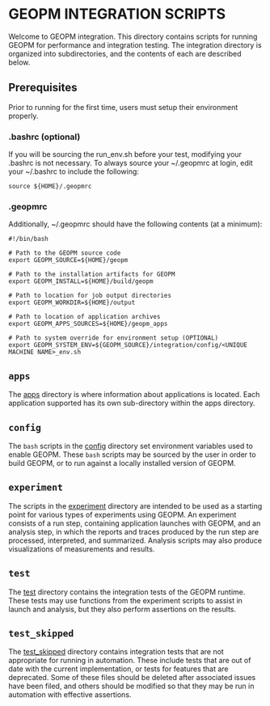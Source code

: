 # GEOPM INTEGRATION SCRIPTS

Welcome to GEOPM integration.  This directory contains scripts for
running GEOPM for performance and integration testing.  The
integration directory is organized into subdirectories, and the
contents of each are described below.

## Prerequisites

Prior to running for the first time, users must setup their environment
properly.

### .bashrc (optional)
If you will be sourcing the run_env.sh before your test, modifying your
.bashrc is not necessary.  To always source your ~/.geopmrc at login,
edit your ~/.bashrc to include the following:
```
source ${HOME}/.geopmrc
```

### .geopmrc
Additionally, ~/.geopmrc should have the following contents (at a minimum):
```
#!/bin/bash

# Path to the GEOPM source code
export GEOPM_SOURCE=${HOME}/geopm

# Path to the installation artifacts for GEOPM
export GEOPM_INSTALL=${HOME}/build/geopm

# Path to location for job output directories
export GEOPM_WORKDIR=${HOME}/output

# Path to location of application archives
export GEOPM_APPS_SOURCES=${HOME}/geopm_apps

# Path to system override for environment setup (OPTIONAL)
export GEOPM_SYSTEM_ENV=${GEOPM_SOURCE}/integration/config/<UNIQUE MACHINE NAME>_env.sh
```

## `apps`

The [apps](apps) directory is where information about
applications is located.  Each application supported has its own
sub-directory within the apps directory.

## `config`

The `bash` scripts in the [config](config) directory set environment
variables used to enable GEOPM.  These `bash` scripts may be sourced
by the user in order to build GEOPM, or to run against a locally
installed version of GEOPM.

## `experiment`

The scripts in the [experiment](experiment) directory are intended to
be used as a starting point for various types of experiments using
GEOPM.  An experiment consists of a run step, containing application
launches with GEOPM, and an analysis step, in which the reports and
traces produced by the run step are processed, interpreted, and
summarized.  Analysis scripts may also produce visualizations of
measurements and results.

## `test`

The [test](test) directory contains the integration tests of
the GEOPM runtime.  These tests may use functions from the experiment
scripts to assist in launch and analysis, but they also perform
assertions on the results.

## `test_skipped`

The [test_skipped](test_skipped) directory contains integration tests
that are not appropriate for running in automation.  These include
tests that are out of date with the current implementation, or tests
for features that are deprecated.  Some of these files should be
deleted after associated issues have been filed, and others should be
modified so that they may be run in automation with effective
assertions.
